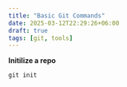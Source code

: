 ```yaml
---
title: "Basic Git Commands"
date: 2025-03-12T22:29:26+06:00
draft: true
tags: [git, tools]
---
```


**Initilize a repo**

```shell
git init
```
